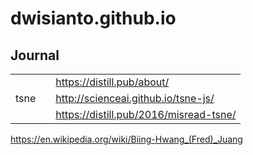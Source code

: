 # dwisianto.github.io


## Journal
| | | |
|-|-|-|
| | | https://distill.pub/about/ | 
| tsne | | http://scienceai.github.io/tsne-js/ |
|      | | https://distill.pub/2016/misread-tsne/ |
https://en.wikipedia.org/wiki/Biing-Hwang_(Fred)_Juang
